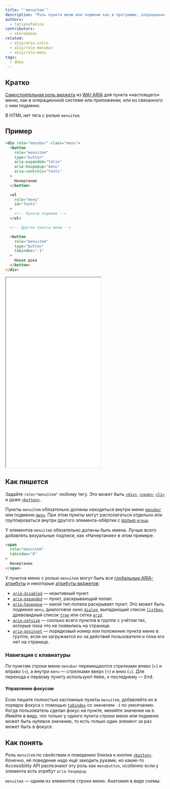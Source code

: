 ```yaml
---
title: "`menuitem`"
description: "Роль пункта меню или подменю как в программе, операционной системе или в приложении."
authors:
  - tatianafokina
contributors:
  - skorobaeus
related:
  - a11y/aria-intro
  - a11y/role-menubar
  - a11y/role-menu
tags:
  - doka
---
```


## Кратко

[Самостоятельная роль виджета](/a11y/aria-roles/#roli-vidzhetov) из [WAI-ARIA](/a11y/aria-intro/#specifikaciya) для пункта «настоящего» меню, как в операционной системе или приложении, или из связанного с ним подменю.

В HTML нет тега с ролью `menuitem`.

## Пример

```html
<div role="menubar" class="menu">
  <button
    role="menuitem"
    type="button"
    aria-expanded="false"
    aria-haspopup="menu"
    aria-controls="fonts"
  >
    Начертание
  </button>

  <ul
    role="menu"
    id="fonts"
  >
    <!-- Пункты подменю -->
  </ul>

  <!-- Другие пункты меню -->

  <button
    role="menuitem"
    type="button"
    tabindex="-1"
  >
    Новая дока
  </button>
</div>
```

<iframe title="Меню веб-редактора текста" src="demos/app-menu/" height="600"></iframe>

## Как пишется

Задайте `role="menuitem"` любому тегу. Это может быть [`<div>`](/html/div/), [`<span>`](/html/span/), [`<li>`](/html/li/) и даже [`<button>`](/html/button/).

Пункты `menuitem` обязательно должны находиться внутри меню [`menubar`](/a11y/role-menubar/) или подменю [`menu`](/a11y/role-menu/). При этом пункты могут располагаться отдельно или группироваться внутри другого элемента-обёртки с [ролью `group`](/a11y/role-group/).

У элементов `menuitem` обязательно должны быть имена. Лучше всего добавлять визуальные подписи, как «Начертание» в этом примере:

```html
<span
  role="menuitem"
  tabindex="0"
>
  Начертание
</span>
```

У пунктов меню с ролью `menuitem` могут быть все [глобальные ARIA-атрибуты](/a11y/aria-attrs/#globalnye-atributy) и некоторые [атрибуты виджетов](/a11y/aria-attrs/#atributy-vidzhetov):

- [`aria-disabled`](/a11y/aria-disabled/) — неактивный пункт.
- [`aria-expanded`](/a11y/aria-expanded/) — пункт, раскрывающий попап.
- [`aria-haspopup`](/a11y/aria-haspopup/) — какой тип попапа раскрывает пункт. Это может быть подменю `menu`, диалоговое окно [`dialog`](/a11y/role-dialog/), выпадающий список [`listbox`](/a11y/role-listbox/), древовидный список [`tree`](/a11y/role-tree/) или сетка [`grid`](/a11y/role-grid/).
- [`aria-setsize`](/a11y/aria-setsize/) — сколько всего пунктов в группе с учётом тех, которые пока что не появились на странице.
- [`aria-posinset`](/a11y/aria-posinset/) — порядковый номер или положение пункта меню в группе, если он загружается из-за действий пользователя и пока его нет на странице.

### Навигация с клавиатуры

По пунктам строки меню `menubar` перемещаются стрелками влево (<kbd>←</kbd>) и вправо (<kbd>→</kbd>), а внутри `menu` — стрелками вверх (<kbd>↑</kbd>) и вниз (<kbd>↓</kbd>). Для перехода к первому пункту используют <kbd>Home</kbd>, к последнему — <kbd>End</kbd>.

#### Управление фокусом

Если пишите полностью кастомные пункты `menuitem`, добавляйте их в порядок фокуса с помощью [`tabindex`](/html/global-attrs/#tabindex) со значенем `-1` по умолчанию. Когда пользователь сделал фокус на пункте, меняйте значение на `0`. Имейте в виду, что только у одного пункта строки меню или подменю может быть нулевое значение, то есть только один элемент за раз может быть в фокусе.

## Как понять

Роль `menuitem` по свойствам и поведению близка к кнопке [`<button>`](/html/button/). Конечно, её поведение надо ещё закодить руками, но какие-то Accessibility API распознают эту роль как `menubutton`, особенно если у элемента есть атрибут `aria-haspopup`.

`menuitem` — одним из элементов строки меню. Анатомия в виде схемы:
